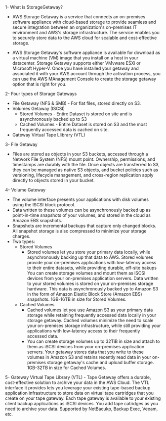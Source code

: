 1- What is StorageGetaway?

- AWS Storage Getaway is a service that connects an on-premises software appliance with cloud-based storage to provide seamless and secure integration between an organization's on-premises IT environment and AWS's storage infrastructure. The service enables you to securely store data to the AWS cloud for scalable and cost-effective storage.

- AWS Storage Getaway's software appliance is available for download as a virtual machine (VM) image that you install on a host in your datacenter. Storage Getaway supports either VMvware ESXi or Microsoft Hyper-V. Once you have installed your getaway and associated it with your AWS account through the activation process, you can use the AWS MAnagement Console to create the storage getaway option that is right for you.

2- Four types of Storage Gateways

- File Getaway (NFS & SMB) - For flat files, stored directly on S3.
- Volumes Getaway (ISCSI)
    - Stored Volumes - Entire Dataset is stored on site and is asynchronously backed up to S3
    - Cached Volumes - Entire Dataset is stored on S3 and the most frequently accessed data is cached on site. 
- Gateway Virtual Tape Llibrary (VTL)

3- File Getaway

- Files are stored as objects in your S3 buckets, accessed through a Network File System (NFS) mount point. Ownership, permissions, and timestamps are durably with the file. Once objects are transferred to S3, they can be managed as native S3 objects, and bucket policies such as versioning, lifecycle management, and cross-region replication apply directly to objects stored in your bucket.

4- Volume Gateway

- The volume interface presents your applications with disk volumes using the ISCSI block protocol.
- Data written to these volumes can be asynchronously backed up as point-in-time snapshots of your volumes, and stored in the cloud as Amazon EBS snapshots.
- Snapshots are incremental backups that capture only changed blocks. All snapshot storage is also compressed to minimize your storage charges.
- Two types:
    - Stored Volumes
        - Stored volumes let you store your primary data locally, while asynchronously backing up that data to AWS. Stored volumes provide your on-premises applications with low-latency access to their entire datasets, while providing durable, off-site bakups You can create storage volumes and mount them as iSCSI devices from your on-premises application servers. Data written to your stored volumes is stored on your on-premises storage hardware. This data is asynchronously backed yp to Amazon S3 in the form of Amazon Elastic Block Store (Amazon EBS) snapshots. 1GB-16TB in size for Stored Volumes.
    - Cached Volumes
        - Cached volumes let you use Amazon S3 as your primary data storage while retaining frequently accessed data locally in your storage getaway. Cached volumes minimize the need to scale your on-premises storage infrastructure, while still providing your applications with low-latency access to their frequently accessed data.
        - You can create storage volumes up to 32TiB in size and attach to them as iSCSI devices from your on-premises application servers. Your getaway stores data that you write to these volumes in Amazon S3 and retains recently read data in your on-premises storage getaway's cache and upload buffer storage. 1GB-32TB in size for Cached Volumes.

5- Gateway Virtual Tape Library (VTL)
    - Tape Getaway offers a durable, cost-effective solution to archive your data in the AWS Cloud. The VTL interface it provides lets you leverage your existing tape-based backup application infrastructure to store data on virtual tape cartridges that you create on your tape gateway. Each tape gateway is available to your existing client backup applications as iSCSI devices. You add tape catridges as you need to archive your data. Supported by NetBacukp, Backup Exec, Veeam, etc.
